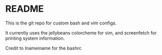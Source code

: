 # README #

This is the git repo for custom bash and vim configs. 

It currently uses the jellybeans colorcheme for vim, and screenfetch for printing system information.

Credit to Inameiname for the bashrc
